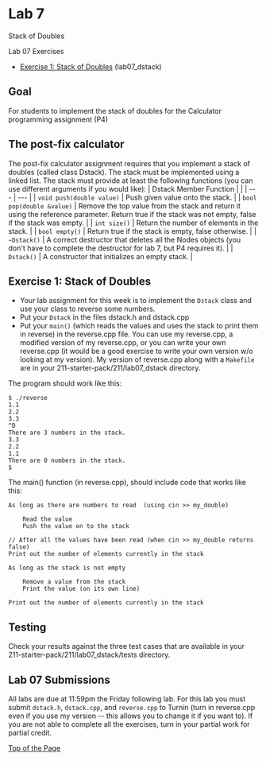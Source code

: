 # Lab 7

Stack of Doubles

Lab 07 Exercises
* [Exercise 1: Stack of Doubles](#exercise-1-stack-of-doubles) (lab07_dstack)

## Goal

For students to implement the stack of doubles for the Calculator programming assignment (P4)

## The post-fix calculator

The post-fix calculator assignment requires that you implement a stack of doubles (called class Dstack). The stack must be implemented using a linked list. The stack must provide at least the following functions (you can use different arguments if you would like):
| Dstack Member Function |  |
| --- | --- |
| `void push(double value)` | Push given value onto the stack. |
| `bool pop(double &value)` | Remove the top value from the stack and return it using the reference parameter. Return true if the stack was not empty, false if the stack was empty. |
| `int size()` | Return the number of elements in the stack. |
| `bool empty()` | Return true if the stack is empty, false otherwise. |
| `~Dstack()` | A correct destructor that deletes all the Nodes objects (you don't have to complete the destructor for lab 7, but P4 requires it). |
| `Dstack()` | A constructor that initializes an empty stack. |

## Exercise 1: Stack of Doubles

* Your lab assignment for this week is to implement the `Dstack` class and use your class to reverse some numbers.
* Put your `Dstack` in the files dstack.h and dstack.cpp
* Put your `main()` (which reads the values and uses the stack to print them in reverse) in the reverse.cpp file. You can use my reverse.cpp, a modified version of my reverse.cpp, or you can write your own reverse.cpp (it would be a good exercise to write your own version w/o looking at my version). My version of reverse.cpp along with a `Makefile` are in your 211-starter-pack/211/lab07_dstack directory.<br>

The program should work like this:
```
$ ./reverse
1.1
2.2
3.3
^D
There are 3 numbers in the stack.
3.3
2.2
1.1
There are 0 numbers in the stack.
$
```

The main() function (in reverse.cpp), should include code that works like this:
```
As long as there are numbers to read  (using cin >> my_double)

    Read the value
    Push the value on to the stack

// After all the values have been read (when cin >> my_double returns false)
Print out the number of elements currently in the stack

As long as the stack is not empty

    Remove a value from the stack
    Print the value (on its own line)

Print out the number of elements currently in the stack
```

## Testing

Check your results against the three test cases that are available in your 211-starter-pack/211/lab07_dstack/tests directory.

## Lab 07 Submissions

All labs are due at 11:59pm the Friday following lab. For this lab you must submit `dstack.h`, `dstack.cpp`, and `reverse.cpp` to Turnin (turn in reverse.cpp even if you use my version -- this allows you to change it if you want to). If you are not able to complete all the exercises, turn in your partial work for partial credit.

[Top of the Page](#lab-7)
